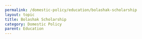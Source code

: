 ```yaml
---
permalink: /domestic-policy/education/bolashak-scholarship
layout: topic
title: Bolashak Scholarship
category: Domestic Policy
parent: Education
---
```

